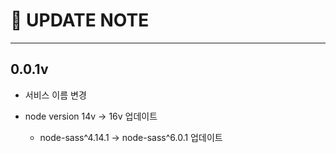 # 🚀 UPDATE NOTE 



---



## 0.0.1v

- 서비스 이름 변경

- node version 14v -> 16v 업데이트 

  - node-sass^4.14.1 -> node-sass^6.0.1 업데이트

  
